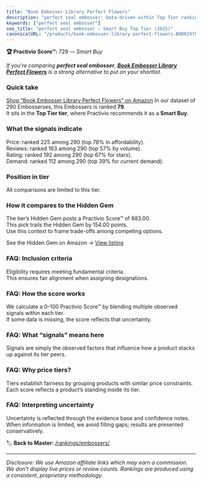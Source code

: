 ```yaml
---
title: "Book Embosser Library Perfect Flowers"
description: "perfect seal embosser: Data-driven within Top Tier ranking using the Practivio Score™. Positioned by quality, value, demand, findability, momentum."
keywords: ["perfect seal embosser"]
seo_title: "perfect seal embosser — Smart Buy Top Tier (2025)"
canonicalURL: "/products/book-embosser-library-perfect-flowers-B0DRZ478MR/"
---
```


**🏆 Practivio Score™:** 729 — _Smart Buy_


*If you're comparing **perfect seal embosser**, **[Book Embosser Library Perfect Flowers](https://www.amazon.com/dp/B0DRZ478MR?tag=practivio-20)** is a strong alternative to put on your shortlist.*
### Quick take
[Shop “Book Embosser Library Perfect Flowers” on Amazon](https://www.amazon.com/dp/B0DRZ478MR?tag=practivio-20)
In our dataset of 290 Embosserses, this Embossers is ranked **79**.  
It sits in the **Top Tier tier**, where Practivio recommends it as a **Smart Buy**.

### What the signals indicate
Price: ranked 225 among 290 (top 78% in affordability).  
Reviews: ranked 163 among 290 (top 57% by volume).  
Rating: ranked 192 among 290 (top 67% for stars).  
Demand: ranked 112 among 290 (top 39% for current demand).

### Position in tier
All comparisons are limited to this tier.

### How it compares to the Hidden Gem
The tier’s Hidden Gem posts a Practivio Score™ of 883.00.  
This pick trails the Hidden Gem by 154.00 points.  
Use this context to frame trade-offs among competing options.  

See the Hidden Gem on Amazon → [View listing](https://www.amazon.com/dp/B07H97H9RQ?tag=practivio-20)

### FAQ: Inclusion criteria
Eligibility requires meeting fundamental criteria.  
This ensures fair alignment when assigning designations.

### FAQ: How the score works
We calculate a 0–100 Practivio Score™ by blending multiple observed signals within each tier.  
If some data is missing, the score reflects that uncertainty.

### FAQ: What “signals” means here
Signals are simply the observed factors that influence how a product stacks up against its tier peers.

### FAQ: Why price tiers?
Tiers establish fairness by grouping products with similar price constraints.  
Each score reflects a product’s standing inside its tier.

### FAQ: Interpreting uncertainty
Uncertainty is reflected through the evidence base and confidence notes.  
When information is limited, we avoid filling gaps; results are presented conservatively.


🏷️ **Back to Master:** [/rankings/embossers/](/rankings/embossers/)

---
_Disclosure: We use Amazon affiliate links which may earn a commission. We don’t display live prices or review counts. Rankings are produced using a consistent, proprietary methodology._
